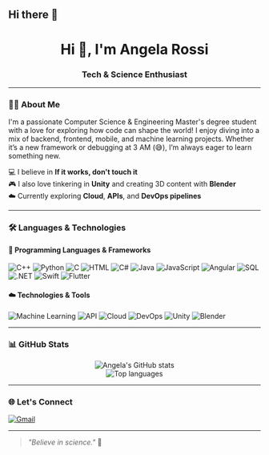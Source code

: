 ## Hi there 👋

<h1 align="center">Hi 👋, I'm Angela Rossi</h1>
<h3 align="center"> Tech & Science Enthusiast</h3>

---

### 👩‍💻 About Me

I'm a passionate Computer Science & Engineering Master's degree student with a love for exploring how code can shape the world! I enjoy diving into a mix of backend, frontend, mobile, and machine learning projects. Whether it’s a new framework or debugging at 3 AM (😅), I’m always eager to learn something new.

💻 I believe in **If it works, don't touch it**  
🎮 I also love tinkering in **Unity** and creating 3D content with **Blender**  
☁️ Currently exploring **Cloud**, **APIs**, and **DevOps pipelines**

---

### 🛠️ Languages & Technologies

#### 🚀 Programming Languages & Frameworks
![C++](https://img.shields.io/badge/C++-00599C?style=flat&logo=cplusplus&logoColor=white)
![Python](https://img.shields.io/badge/Python-3776AB?style=flat&logo=python&logoColor=white)
![C](https://img.shields.io/badge/C-000000?style=flat&logo=c&logoColor=white)
![HTML](https://img.shields.io/badge/HTML-E34F26?style=flat&logo=html5&logoColor=white)
![C#](https://img.shields.io/badge/C%23-239120?style=flat&logo=c-sharp&logoColor=white)
![Java](https://img.shields.io/badge/Java-007396?style=flat&logo=java&logoColor=white)
![JavaScript](https://img.shields.io/badge/JavaScript-F7DF1E?style=flat&logo=javascript&logoColor=black)
![Angular](https://img.shields.io/badge/Angular-DD0031?style=flat&logo=angular&logoColor=white)
![SQL](https://img.shields.io/badge/SQL-4479A1?style=flat&logo=postgresql&logoColor=white)
![.NET](https://img.shields.io/badge/.NET-512BD4?style=flat&logo=dotnet&logoColor=white)
![Swift](https://img.shields.io/badge/Swift-FA7343?style=flat&logo=swift&logoColor=white)
![Flutter](https://img.shields.io/badge/Flutter-02569B?style=flat&logo=flutter&logoColor=white)

#### ☁️ Technologies & Tools
![Machine Learning](https://img.shields.io/badge/Machine%20Learning-brightgreen?style=flat)
![API](https://img.shields.io/badge/API-0052CC?style=flat&logo=fastapi&logoColor=white)
![Cloud](https://img.shields.io/badge/Cloud-4285F4?style=flat&logo=googlecloud&logoColor=white)
![DevOps](https://img.shields.io/badge/DevOps-000000?style=flat&logo=azuredevops&logoColor=white)
![Unity](https://img.shields.io/badge/Unity-000000?style=flat&logo=unity&logoColor=white)
![Blender](https://img.shields.io/badge/Blender-F5792A?style=flat&logo=blender&logoColor=white)

---

### 📊 GitHub Stats

<p align="center">
  <img src="https://github-readme-stats.vercel.app/api?username=rossiangela&show_icons=true&theme=tokyonight" alt="Angela's GitHub stats" />
  <br />
  <img src="https://github-readme-stats.vercel.app/api/top-langs/?username=rossiangela&layout=compact&theme=tokyonight" alt="Top languages" />
</p>

---

### 🌐 Let's Connect

[![Gmail](https://img.shields.io/badge/Gmail-red?style=flat&logo=gmail&logoColor=white)](mailto:angela.rossi393@gmail.com)

---

> _"Believe in science."_ 🚀


<!--
**rossiangela/rossiangela** is a ✨ _special_ ✨ repository because its `README.md` (this file) appears on your GitHub profile.

Here are some ideas to get you started:

- 🔭 I’m currently working on ...
- 🌱 I’m currently learning ...
- 👯 I’m looking to collaborate on ...
- 🤔 I’m looking for help with ...
- 💬 Ask me about ...
- 📫 How to reach me: ...
- 😄 Pronouns: ...
- ⚡ Fun fact: ...
-->
